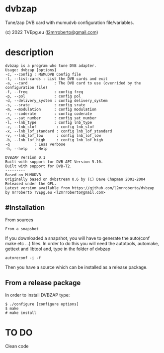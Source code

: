 # dvbzap
Tune/zap DVB card with mumudvb configuration file/variables.

(c) 2022 TVEpg.eu (l2mrroberto@gmail.com)

# description
~~~~~~~~~~~~
dvbzap is a program who tune DVB adapter.
Usage: dvbzap [options]
-c, --config : MuMuDVB Config file
-l, --list-cards : List the DVB cards and exit
-a, --card            : The DVB card to use (overrided by the configuration file)
-f, --freq            : config freq
-p, --pol             : config pol
-d, --delivery_system : config delivery_system
-s, --srate           : config srate
-m, --modulation      : config modulation
-r, --coderate        : config coderate
-n, --sat_number      : config sat_number
-l, --lnb_type        : config lnb_type
-z, --lnb_slof         : config lnb_slof
-x, --lnb_lof_standard : config lnb_lof_standard
-v, --lnb_lof_low      : config lnb_lof_low
-b, --lnb_lof_high     : config lnb_lof_high
-q           : Less verbose
-h, --help   : Help

DVBZAP Version 0.1
Built with support for DVB API Version 5.10.
Built with support for DVB-T2.
---------
Based on MUMUDVB
Originally based on dvbstream 0.6 by (C) Dave Chapman 2001-2004
Released under the GPL.
Latest version available from https://github.com/l2mrroberto/dvbzap
by mrroberto TVEpg.eu <l2mrroberto@gmail.com>
~~~~~~~~~~~~

#Installation
------------

From sources
~~~~~~~~~~~~
From a snapshot
~~~~~~~~~~~~

If you downloaded a snapshot, you will have to generate the auto(conf make etc ...) files. In order to do this you will need the autotools, automake, gettext and libtool and, type in the folder of dvbzap

~~~~~~~~~~~~
autoreconf -i -f
~~~~~~~~~~~~

Then you have a source which can be installed as a release package.

From a release package
----------------

In order to install DVBZAP type:

~~~~~~~~~~~~
$ ./configure [configure options]
$ make
# make install
~~~~~~~~~~~~

# TO DO

Clean code
